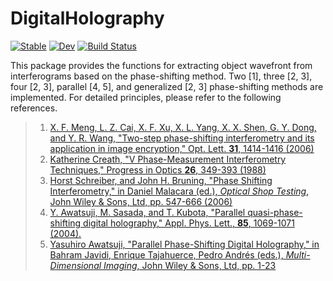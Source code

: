 # DigitalHolography

[![Stable](https://img.shields.io/badge/docs-stable-blue.svg)](https://syoshida1983.github.io/DigitalHolography.jl/stable/)
[![Dev](https://img.shields.io/badge/docs-dev-blue.svg)](https://syoshida1983.github.io/DigitalHolography.jl/dev/)
[![Build Status](https://github.com/syoshida1983/DigitalHolography.jl/actions/workflows/CI.yml/badge.svg?branch=master)](https://github.com/syoshida1983/DigitalHolography.jl/actions/workflows/CI.yml?query=branch%3Amaster)

This package provides the functions for extracting object wavefront from interferograms based on the phase-shifting method.
Two [1], three [2, 3], four [2, 3], parallel [4, 5], and generalized [2, 3] phase-shifting methods are implemented.
For detailed principles, please refer to the following references.

> 1. [X. F. Meng, L. Z. Cai, X. F. Xu, X. L. Yang, X. X. Shen, G. Y. Dong, and Y. R. Wang, "Two-step phase-shifting interferometry and its application in image encryption," Opt. Lett. **31**, 1414-1416 (2006)](https://doi.org/10.1364/OL.31.001414)
> 2. [Katherine Creath, "V Phase-Measurement Interferometry Techniques," Progress in Optics **26**, 349-393 (1988)](https://doi.org/10.1016/S0079-6638(08)70178-1)
> 3. [Horst Schreiber, and John H. Bruning, "Phase Shifting Interferometry," in Daniel Malacara (ed.), *Optical Shop Testing*, John Wiley & Sons, Ltd, pp. 547-666 (2006)](https://doi.org/10.1002/9780470135976.ch14)
> 4. [Y. Awatsuji, M. Sasada, and T. Kubota, "Parallel quasi-phase-shifting digital holography," Appl. Phys. Lett., **85**, 1069-1071 (2004).](https://doi.org/10.1063/1.1777796)
> 5. [Yasuhiro Awatsuji, "Parallel Phase-Shifting Digital Holography," in Bahram Javidi, Enrique Tajahuerce, Pedro Andrés (eds.), *Multi-Dimensional Imaging*, John Wiley & Sons, Ltd, pp. 1-23](https://doi.org/10.1002/9781118705766.ch1)
